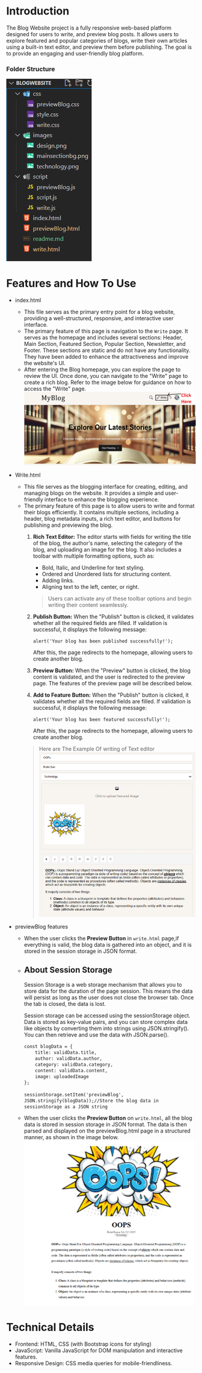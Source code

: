 # Introduction

The Blog Website project is a fully responsive web-based platform designed for users to write, and preview blog posts. It allows users to explore featured and popular categories of blogs, write their own articles using a built-in text editor, and preview them before publishing. The goal is to provide an engaging and user-friendly blog platform.

### Folder Structure

![alt text](./images/folderstructure.png)

# Features and How To Use

- index.html
    - This file serves as the primary entry point for a blog website, providing a well-structured, responsive, and interactive user interface.
    - The primary feature of this page is navigation to the `Write` page. It serves as the homepage and includes several sections: Header, Main Section, Featured Section, Popular Section, Newsletter, and Footer. These sections are static and do not have any functionality. They have been added to enhance the attractiveness and improve the website's UI.
    - After entering the Blog homepage, you can explore the page to review the UI. Once done, you can navigate to the "Write" page to create a rich blog. Refer to the image below for guidance on how to access the "Write" page.
    ![Alt Text](./images/headersectionwrite.png)
    
- Write.html
    - This file serves as the blogging interface for creating, editing, and managing blogs on the website. It provides a simple and user-friendly interface to enhance the blogging experience.
    - The primary feature of this page is to allow users to write and format their blogs efficiently. It contains multiple sections, including a header, blog metadata inputs, a rich text editor, and buttons for publishing and previewing the blog.
        1. **Rich Text Editor:**  The editor starts with fields for writing the title of the blog, the author's name, selecting the category of the blog, and uploading an image for the blog. It also includes a toolbar with multiple formatting options, such as:
            - Bold, Italic, and Underline for text styling.
            - Ordered and Unordered lists for structuring content.
            - Adding links.
            - Aligning text to the left, center, or right.
            > Users can activate any of these toolbar options and begin writing their content seamlessly.
        2. **Publish Button:** When the "Publish" button is clicked, it validates whether all the required fields are filled. If validation is successful, it displays the following message:
            ```
            alert('Your blog has been published successfully!');
            ```
            After this, the page redirects to the homepage, allowing users to create another blog.
        3. **Preview Button:**  When the "Preview" button is clicked, the blog content is validated, and the user is redirected to the preview page. The features of the preview page will be described below.

        4. **Add to Feature Button:** When the "Publish" button is clicked, it validates whether all the required fields are filled. If validation is successful, it displays the following message:
            ```
            alert('Your blog has been featured successfully!');
            ```
             After this, the page redirects to the homepage, allowing users to create another blog.
        > Here are The Example Of writing of Text editor
        ![alt text](./images/WritingExample.png)

- previewBlog features
    - When the user clicks the **Preview Button** in `write.html` page,if everything is valid, the blog data is gathered into an object, and it is stored in the session storage in JSON format.

    - ## About Session Storage
        Session Storage is a web storage mechanism that allows you to store data for the duration of the page session. This means the data will persist as long as the user does not close the browser tab. Once the tab is closed, the data is lost.

        Session storage can be accessed using the sessionStorage object. Data is stored as key-value pairs, and you can store complex data like objects by converting them into strings using JSON.stringify(). You can then retrieve and use the data with JSON.parse().
    
        ```
        const blogData = {
            title: validData.title,
            author: validData.author,
            category: validData.category,
            content: validData.content,
            image: uploadedImage
        };

        sessionStorage.setItem('previewBlog', JSON.stringify(blogData));//Store the blog data in sessionStorage as a JSON string
        ``` 

    - When the user clicks the **Preview Button** on `write.html`, all the blog data is stored in session storage in JSON format. The data is then parsed and displayed on the previewBlog.html page in a structured manner, as shown in the image below.
    ![alt text](./images/previewBlogExamples.png)

# Technical Details
- Frontend: HTML, CSS (with Bootstrap icons for styling)
- JavaScript: Vanilla JavaScript for DOM manipulation and interactive features.
- Responsive Design: CSS media queries for mobile-friendliness.
        







